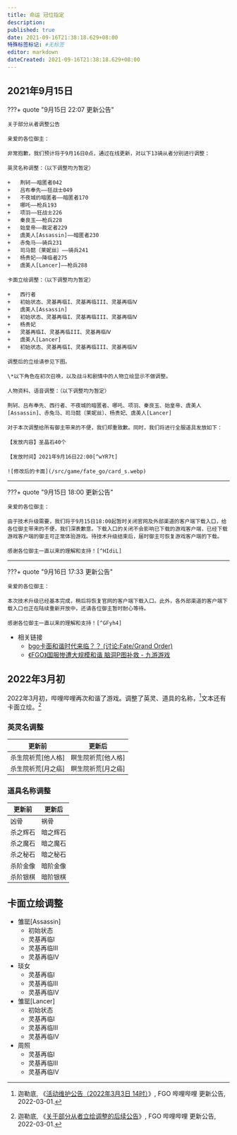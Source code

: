 ```yaml
---
title: 命运 冠位指定
description:
published: true
date: 2021-09-16T21:38:18.629+08:00
特殊标签标记: #无标签
editor: markdown
dateCreated: 2021-09-16T21:38:18.629+08:00
---
```


## 2021年9月15日

???+ quote "9月15日 22:07 更新公告"

    关于部分从者调整公告

    亲爱的各位御主：

    非常抱歉，我们预计将于9月16日0点，通过在线更新，对以下13骑从者分别进行调整：

    英灵名称调整：（以下调整均为暂定）

    +   荆轲——暗匿者042
    +   吕布奉先——狂战士049
    +   不夜城的暗匿者——暗匿者170
    +   哪吒——枪兵193
    +   项羽——狂战士226
    +   秦良玉——枪兵228
    +   始皇帝——裁定者229
    +   虞美人[Assassin]——暗匿者230
    +   赤兔马——骑兵231
    +   司马懿〔莱妮丝〕——骑兵241
    +   杨贵妃——降临者275
    +   虞美人[Lancer]——枪兵288

    卡面立绘调整：（以下调整均为暂定）

    +   西行者
    +   初始状态、灵基再临I、灵基再临III、灵基再临Ⅳ
    +   虞美人[Assassin]
    +   初始状态、灵基再临I、灵基再临III、灵基再临Ⅳ
    +   杨贵妃
    +   灵基再临I、灵基再临III、灵基再临Ⅳ
    +   虞美人[Lancer]
    +   初始状态、灵基再临I、灵基再临III、灵基再临Ⅳ

    调整后的立绘请参见下图。

    \*以下角色在初次召唤，以及战斗和剧情中的人物立绘显示不做调整。

    人物资料、语音调整：（以下调整均为暂定）

    荆轲、吕布奉先、西行者、不夜城的暗匿者、哪吒、项羽、秦良玉、始皇帝、虞美人[Assassin]、赤兔马、司马懿〔莱妮丝〕、杨贵妃、虞美人[Lancer]

    对于本次调整给所有御主带来的不便，我们郑重致歉。同时，我们将进行全服道具发放如下：

    【发放内容】圣晶石40个

    【发放时间】2021年9月16日22:00[^wYR7t]

    ![修改后的卡面](/src/game/fate_go/card_s.webp)

[^wYR7t]: [关于部分从者调整公告 亲爱的各位御主： ... 来自命运-冠位指定 - 微博](https://archive.is/wYR7t "https://weibo.com/5732523783/KyklwkWUq")

---

???+ quote "9月15日 18:00 更新公告"

    亲爱的各位御主：

    由于技术升级需要，我们将于9月15日18:00起暂时关闭官网及外部渠道的客户端下载入口，给各位御主带来的不便，我们深表歉意。下载入口的关闭不会影响已下载的游戏客户端，已经下载游戏客户端的御主可正常体验游戏。待技术升级结束后，届时御主可恢复游戏客户端的下载。

    感谢各位御主一直以来的理解和支持！[^HIdiL]

[^HIdiL]: [亲爱的各位御主： 由于技术升级需要，我们... 来自命运-冠位指定 - 微博](https://archive.is/HIdiL "https://weibo.com/5732523783/KyiJmvC7P")

---

???+ quote "9月16日 17:33 更新公告"

    亲爱的各位御主：

    本次技术升级已经基本完成，稍后将恢复官网的客户端下载入口。此外，各外部渠道的客户端下载入口也正在陆续重新开放中，还请各位御主暂时耐心等待。

    感谢各位御主一直以来的理解和支持！[^GFyh4]

[^GFyh4]: [亲爱的各位御主： 本次技术升级已经基本完... 来自命运-冠位指定 - 微博](https://archive.is/GFyh4 "https://weibo.com/5732523783/KyrYVeyRG")

+   相关链接
    +   [bgo卡面和谐时代来临？？ (讨论:Fate/Grand Order)](https://web.archive.org/web/20200219024250/http://bangumi.tv/subject/topic/11508)
    +   [《FGO》国服惨遭大规模和谐 脑洞P图补救 - 九游游戏](https://web.archive.org/web/20210916134702/https://www.9game.cn/news/1879608.html)

## 2022年3月初

2022年3月初，哔哩哔哩再次和谐了游戏。调整了英灵、道具的名称，[^2jCcb]文本还有卡面立绘。[^NpCX7]

[^2jCcb]: 迦勒底, 《[活动维护公告（2022年3月3日 14时）](https://archive.is/2jCcb "https://game.bilibili.com/fgo/news.html#!news/0/2/10186")》, FGO 哔哩哔哩 更新公告, 2022-03-01.

[^NpCX7]: 迦勒底, 《[关于部分从者立绘调整的后续公告](https://archive.is/NpCX7 "https://game.bilibili.com/fgo/news.html#!news/0/1/10187")》, FGO 哔哩哔哩 更新公告, 2022-03-01.

### 英灵名调整

| 更新前             | 更新后             |
| ------------------ | ------------------ |
| 杀生院祈荒[他人格] | 瞑生院祈荒[他人格] |
| 杀生院祈荒[月之癌] | 瞑生院祈荒[月之癌] |

### 道具名称调整

| 更新前   | 更新后   |
| -------- | -------- |
| 凶骨     | 祸骨     |
| 杀之辉石 | 暗之辉石 |
| 杀之魔石 | 暗之魔石 |
| 杀之秘石 | 暗之秘石 |
| 杀阶金像 | 暗阶金像 |
| 杀阶银棋 | 暗阶银棋 |

## 卡面立绘调整

+   雏罂[Assassin]
    +   初始状态
    +   灵基再临I
    +   灵基再临III
    +   灵基再临Ⅳ
+   琰女
    +   灵基再临I
    +   灵基再临III
    +   灵基再临Ⅳ
+   雏罂[Lancer]
    +   初始状态
    +   灵基再临I
    +   灵基再临III
    +   灵基再临Ⅳ
+   周照
    +   灵基再临I
    +   灵基再临III
    +   灵基再临Ⅳ
